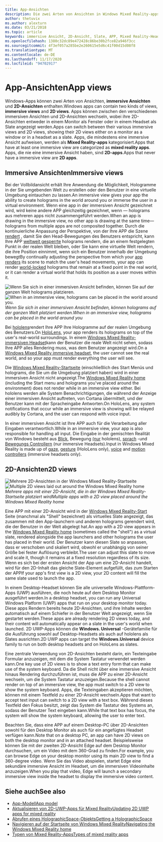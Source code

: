 ```yaml
---
title: App-Ansichten
description: Die zwei Arten von Ansichten in Windows Mixed Reality-apps sind immersive Ansichten und 2D-Ansichten.
author: thetuvix
ms.author: alexturn
ms.date: 03/21/2018
ms.topic: article
keywords: immersive Ansicht, 2D-Ansicht, Slate, APP, Mixed Reality-Headset, Windows Mixed Reality-Headset, Virtual Reality-Headset, hololens, mrtk, Mixed Reality Toolkit
ms.openlocfilehash: 1380c32dc89e472428c86be30b2fce82a946f3cc
ms.sourcegitcommit: 4f3ef057a285be2e260615e5d6c41f00d15d08f8
ms.translationtype: MT
ms.contentlocale: de-DE
ms.lasthandoff: 11/17/2020
ms.locfileid: "94702917"
---
```

# <a name="app-views"></a><span data-ttu-id="89fa9-104">App-Ansichten</span><span class="sxs-lookup"><span data-stu-id="89fa9-104">App views</span></span>

<span data-ttu-id="89fa9-105">Windows-Apps können zwei Arten von Ansichten, **immersive Ansichten** und **2D-Ansichten** enthalten.</span><span class="sxs-lookup"><span data-stu-id="89fa9-105">Windows apps can contain two kinds of views, **immersive views** and **2D views**.</span></span> <span data-ttu-id="89fa9-106">Apps können zwischen den verschiedenen immersiven Ansichten und 2D-Ansichten wechseln, wobei ihre 2D-Ansichten entweder in einem Monitor als Fenster oder in einem Headset als Slate angezeigt werden.</span><span class="sxs-lookup"><span data-stu-id="89fa9-106">Apps can switch between their various immersive views and 2D views, showing their 2D views either on a monitor as a window or in a headset as a slate.</span></span> <span data-ttu-id="89fa9-107">Apps, die mindestens eine immersive Ansicht aufweisen, werden als **Mixed Reality-apps** kategorisiert.</span><span class="sxs-lookup"><span data-stu-id="89fa9-107">Apps that have at least one immersive view are categorized as **mixed reality apps**.</span></span> <span data-ttu-id="89fa9-108">Apps, die nie eine immersive Ansicht haben, sind **2D-apps**.</span><span class="sxs-lookup"><span data-stu-id="89fa9-108">Apps that never have a immersive view are **2D apps**.</span></span>

## <a name="immersive-views"></a><span data-ttu-id="89fa9-109">Immersive Ansichten</span><span class="sxs-lookup"><span data-stu-id="89fa9-109">Immersive views</span></span>

<span data-ttu-id="89fa9-110">Bei der Vollbildansicht erhält Ihre Anwendung die Möglichkeit, Hologramme in der Sie umgebenden Welt zu erstellen oder den Benutzer in eine virtuelle Umgebung eintauchen zu lassen.</span><span class="sxs-lookup"><span data-stu-id="89fa9-110">An immersive view gives your app the ability to create holograms in the world around you or immerse the user in a virtual environment.</span></span> <span data-ttu-id="89fa9-111">Wenn eine app in der immersiven Ansicht gezeichnet wird, wird keine andere APP gleichzeitig gezeichnet, wenn &mdash; holograms aus mehreren apps nicht zusammengeführt werden.</span><span class="sxs-lookup"><span data-stu-id="89fa9-111">When an app is drawing in the immersive view, no other app is drawing at the same time&mdash;holograms from multiple apps are not composited together.</span></span> <span data-ttu-id="89fa9-112">Durch die kontinuierliche Anpassung der Perspektive, von der Ihre APP die Szene [rendert](../develop/platform-capabilities-and-apis/rendering.md) , damit Sie den Head-Bewegungen des Benutzers entspricht, kann Ihre APP [weltweit gesperrte](coordinate-systems.md) holograms rendern, die an einem festgelegten Punkt in der realen Welt bleiben, oder Sie kann eine virtuelle Welt rendern, die ihre Position einnimmt, wenn sich ein Benutzer innerhalb der Umgebung bewegt</span><span class="sxs-lookup"><span data-stu-id="89fa9-112">By continually adjusting the perspective from which your [app renders](../develop/platform-capabilities-and-apis/rendering.md) its scene to match the user's head movements, your app can render [world-locked](coordinate-systems.md) holograms that remain at a fixed point in the real world, or it can render a virtual world that holds its position as a user moves within it.</span></span>

<span data-ttu-id="89fa9-113">![Wenn Sie sich in einer immersiven Ansicht befinden, können Sie auf der ganzen Welt holograms platzieren.](images/designoverview-940px.jpg)</span><span class="sxs-lookup"><span data-stu-id="89fa9-113">![When in an immersive view, holograms can be placed in the world around you.](images/designoverview-940px.jpg)</span></span><br>
<span data-ttu-id="89fa9-114">*Wenn Sie sich in einer immersiven Ansicht befinden, können holograms auf der ganzen Welt platziert werden.*</span><span class="sxs-lookup"><span data-stu-id="89fa9-114">*When in an immersive view, holograms can be placed in the world around you*</span></span>

<span data-ttu-id="89fa9-115">Bei [hololens](https://docs.microsoft.com/hololens/hololens1-hardware)rendert Ihre APP Ihre Hologramme auf der realen Umgebung des Benutzers.</span><span class="sxs-lookup"><span data-stu-id="89fa9-115">On [HoloLens](https://docs.microsoft.com/hololens/hololens1-hardware), your app renders its holograms on top of the user's real-world surroundings.</span></span> <span data-ttu-id="89fa9-116">In einem [Windows Mixed Reality-immersiven Headset](../discover/immersive-headset-hardware-details.md)kann der Benutzer die reale Welt nicht sehen, sodass Ihre APP alles Rendering muss, was dem Benutzer angezeigt wird.</span><span class="sxs-lookup"><span data-stu-id="89fa9-116">On a [Windows Mixed Reality immersive headset](../discover/immersive-headset-hardware-details.md), the user cannot see the real world, and so your app must render everything the user will see.</span></span>

<span data-ttu-id="89fa9-117">Die [Windows Mixed Reality-Startseite](../discover/navigating-the-windows-mixed-reality-home.md) (einschließlich des Start Menüs und holograms, die Sie um die Umgebung platziert haben) wird in einer immersiven Ansicht nicht angezeigt.</span><span class="sxs-lookup"><span data-stu-id="89fa9-117">The [Windows Mixed Reality home](../discover/navigating-the-windows-mixed-reality-home.md) (including the Start menu and holograms you've placed around the environment) does not render while in an immersive view either.</span></span> <span data-ttu-id="89fa9-118">Bei hololens werden alle System Benachrichtigungen, die während der Anzeige einer immersiven Ansicht auftreten, von Cortana übermittelt, und der Benutzer kann mit der Spracheingabe Antworten.</span><span class="sxs-lookup"><span data-stu-id="89fa9-118">On HoloLens, any system notifications that occur while an immersive view is showing will be relayed audibly by Cortana, and the user can respond with voice input.</span></span>

<span data-ttu-id="89fa9-119">In einer immersiven Ansicht ist Ihre APP auch für die Verarbeitung aller Eingaben verantwortlich.</span><span class="sxs-lookup"><span data-stu-id="89fa9-119">While in an immersive view, your app is also responsible for handling all input.</span></span> <span data-ttu-id="89fa9-120">Die Eingabe in der gemischten Realität von Windows besteht aus [Blick](gaze-and-commit.md), Bewegung [(nur](gaze-and-commit.md#composite-gestures) hololens), [sprach](voice-input.md) -und [Bewegungs Controllern](motion-controllers.md) (nur immersive Headsets).</span><span class="sxs-lookup"><span data-stu-id="89fa9-120">Input in Windows Mixed Reality is made up of [gaze](gaze-and-commit.md), [gesture](gaze-and-commit.md#composite-gestures) (HoloLens only), [voice](voice-input.md) and [motion controllers](motion-controllers.md) (immersive headsets only).</span></span>

## <a name="2d-views"></a><span data-ttu-id="89fa9-121">2D-Ansichten</span><span class="sxs-lookup"><span data-stu-id="89fa9-121">2D views</span></span>

<span data-ttu-id="89fa9-122">![Mehrere 2D-Ansichten in der Windows Mixed Reality-Startseite](images/teleportation-940px.png)</span><span class="sxs-lookup"><span data-stu-id="89fa9-122">![Multiple 2D views laid out around the Windows Mixed Reality home](images/teleportation-940px.png)</span></span><br>
<span data-ttu-id="89fa9-123">*Mehrere apps mit einer 2D-Ansicht, die in der Windows Mixed Reality-Startseite platziert wird*</span><span class="sxs-lookup"><span data-stu-id="89fa9-123">*Multiple apps with a 2D view placed around the Windows Mixed Reality home*</span></span>

<span data-ttu-id="89fa9-124">Eine APP mit einer 2D-Ansicht wird in der [Windows Mixed Reality-Start](../discover/navigating-the-windows-mixed-reality-home.md) Seite (manchmal als "Shell" bezeichnet) als virtuelles Slate angezeigt, das zusammen mit den App-launchern und anderen holograms gerendert wird, die der Benutzer in der Welt abgelegt hat.</span><span class="sxs-lookup"><span data-stu-id="89fa9-124">An app with a 2D view appears in the [Windows Mixed Reality home](../discover/navigating-the-windows-mixed-reality-home.md) (sometimes called the "shell") as a virtual slate, rendered alongside the app launchers and other holograms the user has placed in their world.</span></span> <span data-ttu-id="89fa9-125">Der Benutzer kann diesen Slate so anpassen, dass er verschoben und skaliert wird, obwohl er unabhängig von seiner Größe bei fester Auflösung verbleibt.</span><span class="sxs-lookup"><span data-stu-id="89fa9-125">The user can adjust this slate to move and scale it, though it remains at a fixed resolution regardless of its size.</span></span> <span data-ttu-id="89fa9-126">Wenn es sich bei der ersten Ansicht der App um eine 2D-Ansicht handelt, wird für den 2D-Inhalt das gleiche Slate-Element aufgefüllt, das zum Starten der APP</span><span class="sxs-lookup"><span data-stu-id="89fa9-126">If your app's first view is a 2D view, your 2D content will fill the same slate used to launch the app.</span></span>

<span data-ttu-id="89fa9-127">In einem Desktop-Headset können Sie alle universelle Windows-Plattform-Apps (UWP) ausführen, die noch heute auf dem Desktop Monitor ausgeführt werden.</span><span class="sxs-lookup"><span data-stu-id="89fa9-127">In a desktop headset, you can run any Universal Windows Platform (UWP) apps that run on your desktop monitor today.</span></span> <span data-ttu-id="89fa9-128">Diese apps Rendern bereits heute 2D-Ansichten, und ihre Inhalte werden automatisch auf einem Schiefer in der Benutzer Welt angezeigt, wenn Sie gestartet werden.</span><span class="sxs-lookup"><span data-stu-id="89fa9-128">These apps are already rendering 2D views today, and their content will automatically appear on a slate in the user's world when launched.</span></span> <span data-ttu-id="89fa9-129">2D UWP-Apps können die **Windows. Universal** -Gerätefamilie für die Ausführung sowohl auf Desktop-Headsets als auch auf hololens als Slates ausrichten.</span><span class="sxs-lookup"><span data-stu-id="89fa9-129">2D UWP apps can target the **Windows.Universal** device family to run on both desktop headsets and on HoloLens as slates.</span></span>

<span data-ttu-id="89fa9-130">Eine zentrale Verwendung von 2D-Ansichten besteht darin, ein Texteingabe Formular anzuzeigen, mit dem die System Tastatur verwendet werden kann.</span><span class="sxs-lookup"><span data-stu-id="89fa9-130">One key use of 2D views is to show a text entry form that can make use of the system keyboard.</span></span> <span data-ttu-id="89fa9-131">Da die Shell nicht über eine immersive Ansicht hinaus Rendering durchzuführen ist, muss die APP zu einer 2D-Ansicht wechseln, um die System Tastatur anzuzeigen.</span><span class="sxs-lookup"><span data-stu-id="89fa9-131">Because the shell cannot render on top of an immersive view, the app must switch to a 2D view to show the system keyboard.</span></span> <span data-ttu-id="89fa9-132">Apps, die Texteingaben akzeptieren möchten, können mit einem Textfeld zu einer 2D-Ansicht wechseln.</span><span class="sxs-lookup"><span data-stu-id="89fa9-132">Apps that want to accept text input can switch to a 2D view with a text box.</span></span> <span data-ttu-id="89fa9-133">Während dieses Textfeld den Fokus besitzt, zeigt das System die Tastatur des Systems an, sodass der Benutzer Text eingeben kann.</span><span class="sxs-lookup"><span data-stu-id="89fa9-133">While that text box has focus, the system will show the system keyboard, allowing the user to enter text.</span></span>

<span data-ttu-id="89fa9-134">Beachten Sie, dass eine APP auf einem Desktop-PC über 2D-Ansichten sowohl für den Desktop Monitor als auch für ein angefügtes Headset verfügen kann.</span><span class="sxs-lookup"><span data-stu-id="89fa9-134">Note that on a desktop PC, an app can have 2D views on both the desktop monitor and in an attached headset.</span></span> <span data-ttu-id="89fa9-135">Beispielsweise können Sie mit der zweiten 2D-Ansicht Edge auf dem Desktop Monitor durchsuchen, um ein Video mit dem 360-Grad zu finden.</span><span class="sxs-lookup"><span data-stu-id="89fa9-135">For example, you can browse Edge on your desktop monitor using its main 2D view to find a 360-degree video.</span></span> <span data-ttu-id="89fa9-136">Wenn Sie das Video abspielen, startet Edge eine sekundäre immersive Ansicht im Headset, um die immersiven Videoinhalte anzuzeigen.</span><span class="sxs-lookup"><span data-stu-id="89fa9-136">When you play that video, Edge will launch a secondary immersive view inside the headset to display the immersive video content.</span></span>

## <a name="see-also"></a><span data-ttu-id="89fa9-137">Siehe auch</span><span class="sxs-lookup"><span data-stu-id="89fa9-137">See also</span></span>

* [<span data-ttu-id="89fa9-138">App-Modell</span><span class="sxs-lookup"><span data-stu-id="89fa9-138">App model</span></span>](app-model.md)
* [<span data-ttu-id="89fa9-139">Aktualisieren von 2D-UWP-Apps für Mixed Reality</span><span class="sxs-lookup"><span data-stu-id="89fa9-139">Updating 2D UWP apps for mixed reality</span></span>](../develop/porting-apps/building-2d-apps.md)
* [<span data-ttu-id="89fa9-140">Abrufen eines HolographicSpace-Objekts</span><span class="sxs-lookup"><span data-stu-id="89fa9-140">Getting a HolographicSpace</span></span>](../develop/native/getting-a-holographicspace.md)
* [<span data-ttu-id="89fa9-141">Navigieren auf der Startseite von Windows Mixed Reality</span><span class="sxs-lookup"><span data-stu-id="89fa9-141">Navigating the Windows Mixed Reality home</span></span>](../discover/navigating-the-windows-mixed-reality-home.md)
* [<span data-ttu-id="89fa9-142">Typen von Mixed Reality-Apps</span><span class="sxs-lookup"><span data-stu-id="89fa9-142">Types of mixed reality apps</span></span>](types-of-mixed-reality-apps.md)
